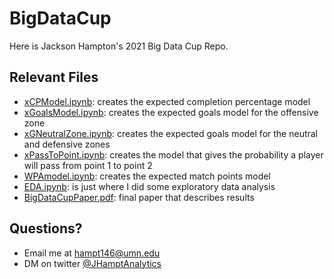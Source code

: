# BigDataCup

Here is Jackson Hampton's 2021 Big Data Cup Repo.

## Relevant Files

* [xCPModel.ipynb](https://github.com/JCHampton/BigDataCup/blob/main/HockeyDataCup/xCPModel.ipynb): creates the expected completion percentage model
* [xGoalsModel.ipynb](https://github.com/JCHampton/BigDataCup/blob/main/HockeyDataCup/xGoalsModel.ipynb): creates the expected goals model for the offensive zone
* [xGNeutralZone.ipynb](https://github.com/JCHampton/BigDataCup/blob/main/HockeyDataCup/xGNeutralZone.ipynb): creates the expected goals model for the neutral and defensive zones
* [xPassToPoint.ipynb](https://github.com/JCHampton/BigDataCup/blob/main/HockeyDataCup/xPassToPoint.ipynb): creates the model that gives the probability a player will pass from point 1 to point 2
* [WPAmodel.ipynb](https://github.com/JCHampton/BigDataCup/blob/main/HockeyDataCup/WPAmodel.ipynb): creates the expected match points model
* [EDA.ipynb](https://github.com/JCHampton/BigDataCup/blob/main/HockeyDataCup/EDA.ipynb): is just where I did some exploratory data analysis
* [BigDataCupPaper.pdf](https://github.com/JCHampton/BigDataCup/blob/main/HockeyDataCup/BigDataCupPaper.pdf): final paper that describes results 

## Questions?
* Email me at hampt146@umn.edu 
* DM on twitter [@JHamptAnalytics](https://twitter.com/JHamptAnalytics)
